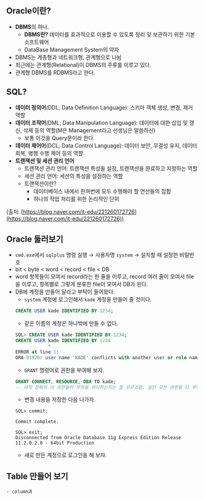 ## Oracle이란?

- **DBMS**의 하나.
    - **DBMS란?** 데이터를 효과적으로 이용할 수 있도록 정리 및 보관하기 위한 기본 소프트웨어
    - DataBase Management System의 약자
- DBMS는 계층형과 네트워크형, 관계형으로 나뉨
- 최근에는 관계형(Relational)이 DBMS의 주류를 이루고 있다.
- 관계형 DBMS를 RDBMS라고 한다.

## SQL?

- **데이터 정의어**(DDL; Data Definition Language): 스키마 객체 생성, 변경, 제거 역할
- **데이터 조작어**(DML; Data Manipulation Language): 데이터에 대한 삽입 및 갱신, 삭제 등의 역할(M은 Management라고 선생님은 말씀하신)
    - 보통 이것을 Query문이라 한다.
- **데이터 제어어**(DCL; Data Control Language): 데이터 보안, 무결성 유지, 데이터 회복, 병행 수행 제어 등의 역할
- **트랜잭션 및 세션 관리 언어**
    - 트랜잭션 관리 언어: 트랜잭션 특성을 설정, 트랜잭션을 완료하고 지정하는 역할
    - 세션 관리 언어: 세션의 특성을 설정하는 역할
    - 트랜잭션이란?
        - 데이터베이스 내에서 한꺼번에 모두 수행해야 할 연산들의 집합
        - 하나의 작업 처리를 위한 논리적인 단위

(출처: [https://blog.naver.com/it-edu/221260172726](https://blog.naver.com/it-edu/221260172726))

## Oracle 둘러보기

- `cmd.exe`에서 `sqlplus` 명령 실행 → 사용자명 `system` → 설치할 때 설정한 비밀번호
- bit < byte < word < record < file < DB
- word 항목들이 모여서 record라는 한 줄을 이루고, record 여러 줄이 모여서 file을 이루고, 항목별로 그렇게 분류한 file이 모여서 DB가 된다.
- DB에 계정을 만들어 달라고 부탁이 들어왔다.
    - `system` 계정에 로그인해서 `kade` 계정을 만들어 줄 것이다.
    ```SQL
    CREATE USER kade IDENTIFIED BY 1234;
    ```
    - 같은 이름의 계정은 하나밖에 만들 수 없다.
    ```SQL
    SQL> CREATE USER kade IDENTIFIED BY 1234;
    CREATE USER kade IDENTIFIED BY 1234
                *
    ERROR at line 1:
    ORA-01920: user name 'KADE' conflicts with another user or role name
    ```
    - `GRANT` 명령어로 권한을 부여해 보자.
    ```SQL
    GRANT CONNECT, RESOURCE, DBA TO kade;
    -- 아직 정확히 이 권한들이 무엇을 의미하는지는 잘 모르겠음. 일단 모든 권한을 다 부여했다고 함.
    ```
    - 변경 내용을 저장한 다음 나가자.
    ```CMD
    SQL> commit;

    Commit complete.

    SQL> exit;
    Disconnected from Oracle Database 11g Express Edition Release 11.2.0.2.0 - 64bit Production
    ```
    - 새로 만든 계정으로 로그인을 해 보자.

## Table 만들어 보기

    - column과 